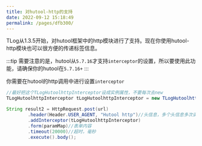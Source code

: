 ```yaml
---
title: 对hutool-http的支持
date: 2022-09-12 15:18:49
permalink: /pages/dfb300/
---
```


TLog从1.3.5开始，对hutool框架中的http模块进行了支持。现在你使用hutool-http模块也可以很方便的传递标签信息。

:::tip
需要注意的是，hutool从`5.7.16`才支持`interceptor`的设置，所以要使用此功能，请确保你的hutool在`5.7.16+`
:::

你需要在hutool的http调用中进行设置`interceptor`

```java {6}
//最好把这个TLogHutoolhttpInterceptor设成实例属性，不要每次去new
TLogHutoolhttpInterceptor tLogHutoolhttpInterceptor = new TLogHutoolhttpInterceptor();

String result2 = HttpRequest.post(url)
        .header(Header.USER_AGENT, "Hutool http")//头信息，多个头信息多次调用此方法即可
        .addInterceptor(tLogHutoolhttpInterceptor)
        .form(paramMap)//表单内容
        .timeout(20000)//超时，毫秒
        .execute().body();
```